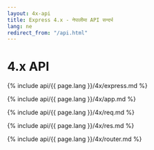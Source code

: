 ```yaml
---
layout: 4x-api
title: Express 4.x - नेपालीमा API सन्दर्भ
lang: ne
redirect_from: "/api.html"
---
```


<div id="api-doc" markdown="1">

  <h1>4.x API</h1>

<a id='express' class='h2'></a>
{% include api/{{ page.lang }}/4x/express.md %}

<a id='app' class='h2'></a>
{% include api/{{ page.lang }}/4x/app.md %}

<a id='req' class='h2'></a>
{% include api/{{ page.lang }}/4x/req.md %}

<a id='res' class='h2'></a>
{% include api/{{ page.lang }}/4x/res.md %}

<a id='router' class='h2'></a>
{% include api/{{ page.lang }}/4x/router.md %}

</div>
